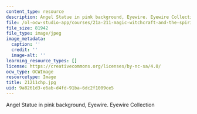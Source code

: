 ```yaml
---
content_type: resource
description: Angel Statue in pink background, Eyewire. Eyewire Collection
file: /ol-ocw-studio-app/courses/21a-211-magic-witchcraft-and-the-spirit-world-fall-2003/9a8261d3e6abd4fd91ba6dc2f1009ce5_21211chp.jpg
file_size: 81942
file_type: image/jpeg
image_metadata:
  caption: ''
  credit: ''
  image-alt: ''
learning_resource_types: []
license: https://creativecommons.org/licenses/by-nc-sa/4.0/
ocw_type: OCWImage
resourcetype: Image
title: 21211chp.jpg
uid: 9a8261d3-e6ab-d4fd-91ba-6dc2f1009ce5
---
```

Angel Statue in pink background, Eyewire. Eyewire Collection